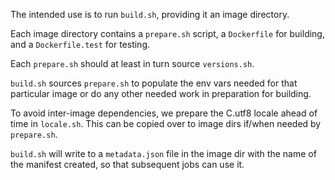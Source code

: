 The intended use is to run `build.sh`, providing it an image directory.

Each image directory contains a `prepare.sh` script, a `Dockerfile` for
building, and a `Dockerfile.test` for testing.

Each `prepare.sh` should at least in turn source `versions.sh`.

`build.sh` sources `prepare.sh` to populate the env vars needed for that
particular image or do any other needed work in preparation for building.

To avoid inter-image dependencies, we prepare the C.utf8 locale ahead of time
in `locale.sh`. This can be copied over to image dirs if/when needed by
`prepare.sh`.

`build.sh` will write to a `metadata.json` file in the image dir with the name
of the manifest created, so that subsequent jobs can use it.
